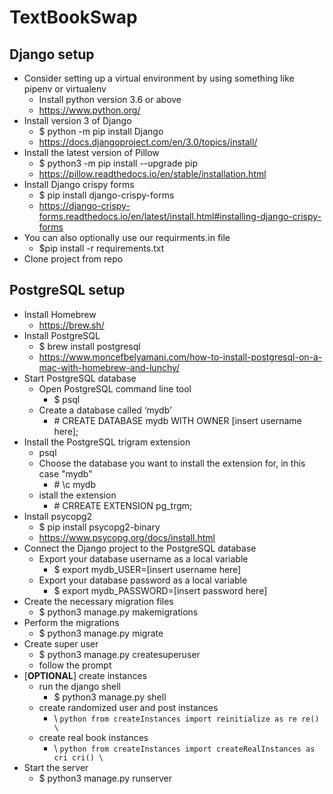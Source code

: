# TextBookSwap

## Django setup

- Consider setting up a virtual environment by using something like pipenv or virtualenv
  - Install python version 3.6 or above
  - https://www.python.org/
- Install version 3 of Django
  - \$ python -m pip install Django
  - https://docs.djangoproject.com/en/3.0/topics/install/
- Install the latest version of Pillow
  - \$ python3 -m pip install --upgrade pip
  - https://pillow.readthedocs.io/en/stable/installation.html
- Install Django crispy forms
  - \$ pip install django-crispy-forms
  - https://django-crispy-forms.readthedocs.io/en/latest/install.html#installing-django-crispy-forms
- You can also optionally use our requirments.in file
  - \$pip install -r requirements.txt
- Clone project from repo

## PostgreSQL setup

- Install Homebrew
  - https://brew.sh/
- Install PostgreSQL
  - \$ brew install postgresql
  - https://www.moncefbelyamani.com/how-to-install-postgresql-on-a-mac-with-homebrew-and-lunchy/
- Start PostgreSQL database
  - Open PostgreSQL command line tool
    - \$ psql
  - Create a database called ‘mydb’
    - \# CREATE DATABASE mydb WITH OWNER [insert username here];
- Install the PostgreSQL trigram extension
  - psql
  - Choose the database you want to install the extension for, in this case "mydb"
    - \# \c mydb
  - istall the extension
    - \# CRREATE EXTENSION pg_trgm;
- Install psycopg2
  - \$ pip install psycopg2-binary
  - https://www.psycopg.org/docs/install.html
- Connect the Django project to the PostgreSQL database
  - Export your database username as a local variable
    - \$ export mydb_USER=[insert username here]
  - Export your database password as a local variable
    - \$ export mydb_PASSWORD=[insert password here]
- Create the necessary migration files
  - \$ python3 manage.py makemigrations
- Perform the migrations
  - \$ python3 manage.py migrate
- Create super user
  - \$ python3 manage.py createsuperuser
  - follow the prompt
- [__OPTIONAL__] create instances
  - run the django shell
    - \$ python3 manage.py shell
  - create randomized user and post instances
    - \ `python from createInstances import reinitialize as re re() \`
  - create real book instances
    - \ `python from createInstances import createRealInstances as cri cri() \`
- Start the server
  - \$ python3 manage.py runserver
